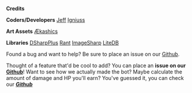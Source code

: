 ﻿__**Credits**__

__Coders/Developers__
[Jeff](https://discordapp.com/users/330452192391593987)
[Igniuss](https://discordapp.com/users/109706676650663936)

__Art Assets__
[Ækashics](http://www.akashics.moe)

__Libraries__
[DSharpPlus](https://github.com/DSharpPlus/DSharpPlus/)
[Rant](https://github.com/TheBerkin/rant)
[ImageSharp](https://github.com/SixLabors/ImageSharp)
[LiteDB](https://github.com/mbdavid/LiteDB/)



Found a bug and want to help? Be sure to place an issue on our 
[Github](https://github.com/igniuss/DiscordHackerWeek/).

Thought of a feature that'd be cool to add? You can place an 
**issue on our [Github](https://github.com/igniuss/DiscordHackerWeek/)**!
Want to see how we actually made the bot? Maybe calculate the amount of damage and HP you'll earn? 
You've guessed it, you can check our __***[Github](https://github.com/igniuss/DiscordHackerWeek/)***__